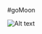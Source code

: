 #goMoon 

![Alt text](https://github.com/hyper-lynn/goMoon/assets/images/Screenshot2024-04-18203650.png)



 
 
